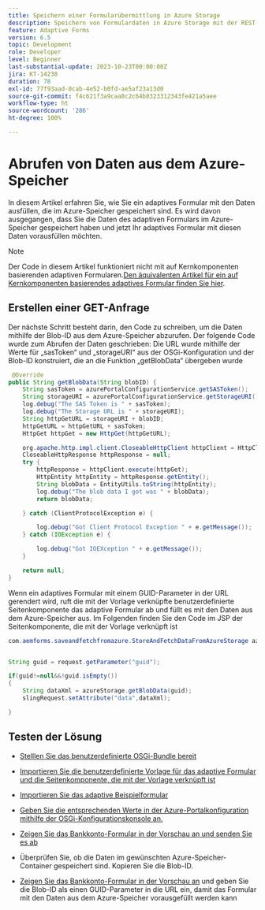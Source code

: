 ```yaml
---
title: Speichern einer Formularübermittlung in Azure Storage
description: Speichern von Formulardaten in Azure Storage mit der REST-API
feature: Adaptive Forms
version: 6.5
topic: Development
role: Developer
level: Beginner
last-substantial-update: 2023-10-23T00:00:00Z
jira: KT-14238
duration: 78
exl-id: 77f93aad-0cab-4e52-b0fd-ae5af23a13d0
source-git-commit: f4c621f3a9caa8c2c64b8323312343fe421a5aee
workflow-type: ht
source-wordcount: '286'
ht-degree: 100%

---
```


# Abrufen von Daten aus dem Azure-Speicher

In diesem Artikel erfahren Sie, wie Sie ein adaptives Formular mit den Daten ausfüllen, die im Azure-Speicher gespeichert sind.
Es wird davon ausgegangen, dass Sie die Daten des adaptiven Formulars im Azure-Speicher gespeichert haben und jetzt Ihr adaptives Formular mit diesen Daten vorausfüllen möchten.
>[!NOTE]
>Der Code in diesem Artikel funktioniert nicht mit auf Kernkomponenten basierenden adaptiven Formularen.[Den äquivalenten Artikel für ein auf Kernkomponenten basierendes adaptives Formular finden Sie hier](https://experienceleague.adobe.com/docs/experience-manager-learn/forms/prefill-form-with-data-attachments/introduction.html?lang=de).


## Erstellen einer GET-Anfrage

Der nächste Schritt besteht darin, den Code zu schreiben, um die Daten mithilfe der Blob-ID aus dem Azure-Speicher abzurufen. Der folgende Code wurde zum Abrufen der Daten geschrieben: Die URL wurde mithilfe der Werte für „sasToken“ und „storageURI“ aus der OSGi-Konfiguration und der Blob-ID konstruiert, die an die Funktion „getBlobData“ übergeben wurde

```java
 @Override
public String getBlobData(String blobID) {
    String sasToken = azurePortalConfigurationService.getSASToken();
    String storageURI = azurePortalConfigurationService.getStorageURI();
    log.debug("The SAS Token is " + sasToken);
    log.debug("The Storage URL is " + storageURI);
    String httpGetURL = storageURI + blobID;
    httpGetURL = httpGetURL + sasToken;
    HttpGet httpGet = new HttpGet(httpGetURL);

    org.apache.http.impl.client.CloseableHttpClient httpClient = HttpClientBuilder.create().build();
    CloseableHttpResponse httpResponse = null;
    try {
        httpResponse = httpClient.execute(httpGet);
        HttpEntity httpEntity = httpResponse.getEntity();
        String blobData = EntityUtils.toString(httpEntity);
        log.debug("The blob data I got was " + blobData);
        return blobData;

    } catch (ClientProtocolException e) {

        log.debug("Got Client Protocol Exception " + e.getMessage());
    } catch (IOException e) {

        log.debug("Got IOEXception " + e.getMessage());
    }

    return null;
}
```

Wenn ein adaptives Formular mit einem GUID-Parameter in der URL gerendert wird, ruft die mit der Vorlage verknüpfte benutzerdefinierte Seitenkomponente das adaptive Formular ab und füllt es mit den Daten aus dem Azure-Speicher aus.
Im Folgenden finden Sie den Code im JSP der Seitenkomponente, die mit der Vorlage verknüpft ist

```java
com.aemforms.saveandfetchfromazure.StoreAndFetchDataFromAzureStorage azureStorage = sling.getService(com.aemforms.saveandfetchfromazure.StoreAndFetchDataFromAzureStorage.class);


String guid = request.getParameter("guid");

if(guid!=null&&!guid.isEmpty())
{
    String dataXml = azureStorage.getBlobData(guid);
    slingRequest.setAttribute("data",dataXml);

}
```

## Testen der Lösung

* [Stelllen Sie das benutzerdefinierte OSGi-Bundle bereit](./assets/SaveAndFetchFromAzure.core-1.0.0-SNAPSHOT.jar)

* [Importieren Sie die benutzerdefinierte Vorlage für das adaptive Formular und die Seitenkomponente, die mit der Vorlage verknüpft ist](./assets/store-and-fetch-from-azure.zip)

* [Importieren Sie das adaptive Beispielformular](./assets/bank-account-sample-form.zip)

* [Geben Sie die entsprechenden Werte in der Azure-Portalkonfiguration mithilfe der OSGi-Konfigurationskonsole an.](https://experienceleague.adobe.com/docs/experience-manager-learn/forms/some-useful-integrations/store-form-data-in-azure-storage.html?lang=de#provide-the-blob-sas-token-and-storage-uri)

* [Zeigen Sie das Bankkonto-Formular in der Vorschau an und senden Sie es ab](http://localhost:4502/content/dam/formsanddocuments/azureportalstorage/bankaccount/jcr:content?wcmmode=disabled)

* Überprüfen Sie, ob die Daten im gewünschten Azure-Speicher-Container gespeichert sind. Kopieren Sie die Blob-ID.

* [Zeigen Sie das Bankkonto-Formular in der Vorschau an](http://localhost:4502/content/dam/formsanddocuments/azureportalstorage/bankaccount/jcr:content?wcmmode=disabled&amp;guid=dba8ac0b-8be6-41f2-9929-54f627a649f6) und geben Sie die Blob-ID als einen GUID-Parameter in die URL ein, damit das Formular mit den Daten aus dem Azure-Speicher vorausgefüllt werden kann
